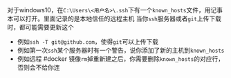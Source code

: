 对于windows10，在`C:\Users\<用户名>\.ssh`下有一个`known_hosts`文件，用记事本可以打开。里面记录的是本地信任的远程主机
当你`ssh`服务器或者`git`上传下载时，都可能需要更新这个
- 例如`ssh -T git@github.com`，使得`git`可以上传下载
- 例如第一次`ssh`某个服务器时有一个警告，说你添加了新的主机到`known_hosts`
- 例如远程 #docker 镜像`rm`掉重新建之后，你需要删除`known_hosts`的对应行，否则会不给你连
